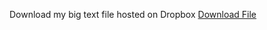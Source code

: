 Download my big text file hosted on Dropbox
<a href="https://www.dropbox.com/s/icn2fcpuae3au35/MyBigTextFile.txt?dl=1">Download File</a>
<meta name="google-site-verification" content="aV0BCtDkLJEHo7eZnJD8SuooxNATajO6uOb-FVBK0sI" />
